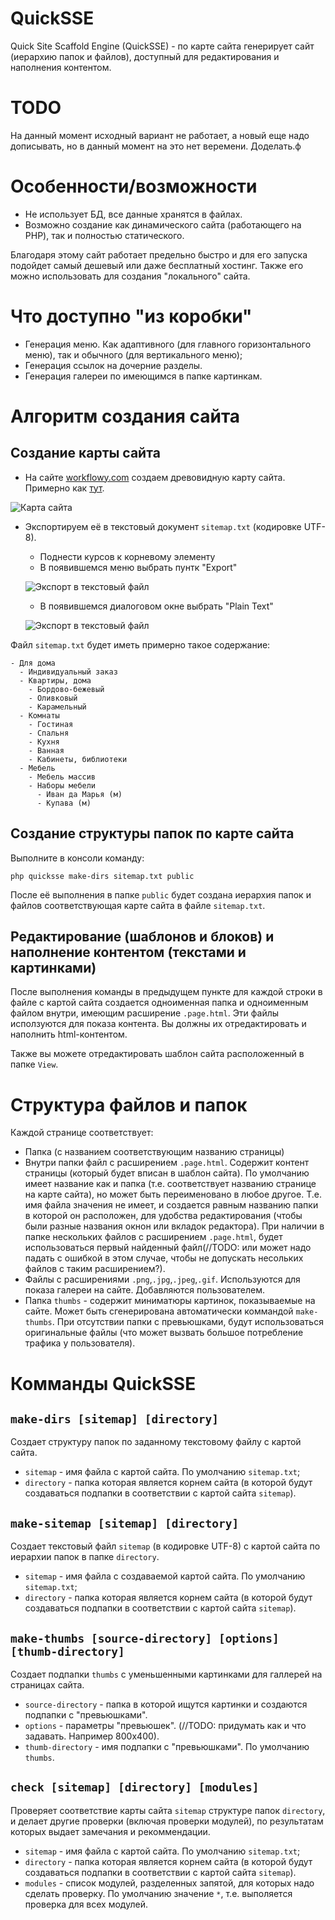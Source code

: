 # QuickSSE
Quick Site Scaffold Engine (QuickSSE)  - по карте сайта генерирует сайт (иерархию папок и файлов), доступный для редактирования и наполнения контентом.

# TODO
На данный момент исходный вариант не работает, а новый еще надо дописывать, но в данный момент на это нет веремени. Доделать.ф

# Особенности/возможности
- Не использует БД, все данные хранятся в файлах.
- Возможно создание как динамического сайта (работающего на PHP), так и полностью статического.

Благодаря этому сайт работает предельно быстро и для его запуска подойдет самый дешевый или даже бесплатный хостинг. Также его можно использовать для создания "локального" сайта.

# Что доступно "из коробки"
- Генерация меню. Как адаптивного (для главного горизонтального меню), так и обычного (для вертикального меню);
- Генерация ссылок на дочерние разделы.
- Генерация галереи по имеющимся в папке картинкам.

# Алгоритм создания сайта

## Создание карты сайта
- На сайте [workflowy.com](https://workflowy.com/invite/d284f06.emlx) создаем древовидную карту сайта. Примерно как [тут](https://workflowy.com/s/6wulLKbE16).

![Карта сайта](images/01-01-MakeSitemap.png)

- Экспортируем её в текстовый документ `sitemap.txt` (кодировке UTF-8).
  - Поднести курсов к корневому элементу
  - В появившемся меню выбрать пунтк "Export"

  ![Экспорт в текстовый файл](images/01-02-ExportToPlainText.png)

  - В появившемся диалоговом окне выбрать "Plain Text"

  ![Экспорт в текстовый файл](images/01-03-ExportToPlainText.png)

Файл `sitemap.txt` будет иметь примерно такое содержание:
```
- Для дома
  - Индивидуальный заказ
  - Квартиры, дома
    - Бордово-бежевый
    - Оливковый
    - Карамельный
  - Комнаты
    - Гостиная
    - Спальня
    - Кухня
    - Ванная
    - Кабинеты, библиотеки
  - Мебель
    - Мебель массив
    - Наборы мебели
      - Иван да Марья (м)
      - Купава (м)
```

## Создание структуры папок по карте сайта
Выполните в консоли команду:
```
php quicksse make-dirs sitemap.txt public
```

После её выполнения в папке `public` будет создана иерархия папок и файлов соответствующая карте сайта в файле `sitemap.txt`.

## Редактирование (шаблонов и блоков) и наполнение контентом (текстами и картинками)
После выполнения команды в предыдущем пункте для каждой строки в файле с картой сайта создается одноименная папка и одноименным файлом внутри, имеющим расширение `.page.html`. Эти файлы исползуются для показа контента. Вы должны их отредактировать и наполнить html-контентом.

Также вы можете отредактировать шаблон сайта расположенный в папке `View`.


# Структура файлов и папок
Каждой странице соответствует:
- Папка (с названием соответствующим названию страницы)
- Внутри папки файл с расширением `.page.html`. Содержит контент страницы (который будет вписан в шаблон сайта). По умолчанию имеет название как и папка (т.е. соответствует названию странице на карте сайта), но может быть переименовано в любое другое. Т.е. имя файла значения не имеет, и создается равным названию папки в которой он расположен, для удобства редактирования (чтобы были разные названия окнон или вкладок редактора). При наличии в папке нескольких файлов с расширением `.page.html`, будет использоваться первый найденный файл(//TODO: или может надо падать с ошибкой в этом случае, чтобы не допускать несольких файлов с таким расширением?).
- Файлы с расширениями `.png`,`.jpg`,`.jpeg`,`.gif`. Используются для показа галереи на сайте. Добавляются пользователем.
- Папка `thumbs` - содержит миниматюры картинок, показываемые на сайте. Может быть сгенерирована автоматически коммандой `make-thumbs`. При отсутствии папки с превьюшками, будут использоваться оригинальные файлы (что может вызвать большое потребление трафика у пользователя).

# Комманды QuickSSE
## `make-dirs [sitemap] [directory]`
Создает структуру папок по заданному текстовому файлу с картой сайта.
- `sitemap` - имя файла с картой сайта. По умолчанию `sitemap.txt`;
- `directory` - папка которая является корнем сайта (в которой будут создаваться подпапки в соответствии с картой сайта `sitemap`).

## `make-sitemap [sitemap] [directory]`
Создает текстовый файл `sitemap` (в кодировке UTF-8) с картой сайта по иерархии папок в папке `directory`.
- `sitemap` - имя файла с создаваемой картой сайта. По умолчанию `sitemap.txt`;
- `directory` - папка которая является корнем сайта (в которой будут создаваться подпапки в соответствии с картой сайта `sitemap`).

## `make-thumbs [source-directory] [options] [thumb-directory]`
Создает подпапки `thumbs` с уменьшенными картинками для галлерей на страницах сайта.
- `source-directory` - папка в которой ищутся картинки и создаются подпапки с "превьюшками".
- `options` - параметры "превьюшек". (//TODO: придумать как и что задавать. Например 800х400).
- `thumb-directory` - имя подпапки с "превьюшками". По умолчанию `thumbs`.

## `check [sitemap] [directory] [modules]`
Проверяет соответствие карты сайта `sitemap` структуре папок `directory`, и делает другие проверки (включая проверки модулей), по результатам которых выдает замечания и рекоммендации.
- `sitemap` - имя файла с картой сайта. По умолчанию `sitemap.txt`;
- `directory` - папка которая является корнем сайта (в которой будут создаваться подпапки в соответствии с картой сайта `sitemap`).
- `modules` - список модулей, разделенных запятой, для которых надо сделать проверку. По умолчанию значение `*`, т.е. выполяется проверка для всех модулей.
